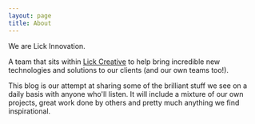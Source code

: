 ```yaml
---
layout: page
title: About
---
```


<p class="lead">

We are Lick Innovation.

</p>

A team that sits within [Lick Creative](http://www.lickcreative.com) to help bring incredible new technologies and solutions to our clients (and our own  teams too!).

This blog is our attempt at sharing some of the brilliant stuff we see on a daily basis with anyone who'll listen. It will include a mixture of our own projects, great work done by others and pretty much anything we find inspirational.